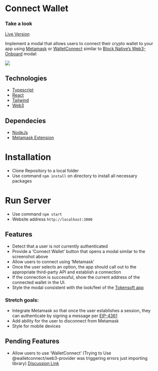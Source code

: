 # Connect Wallet
### Take a look
[Live Version](https://connect-wallet-two.vercel.app/)

Implement a modal that allows users to connect their crypto wallet to your app using [Metamask](https://docs.metamask.io/guide/) or [WalletConnect](https://docs.walletconnect.com/) similar to [Block Native’s Web3-Onboard](https://onboard.blocknative.com/) modal:

![](https://lh6.googleusercontent.com/4YoJIphLq27z6ZoMK8tQwXrFbROufVv3ONlIHaupBIjfGHkjE2KuyLo0hgF4x4vPu5Iolb5Ufl5Nzmsk2qp-BY7lp-JJCtW0fmawQbq3DQncCasFP_6PiDP3uh7wr3curp0DMIWEtEaKVikhnGsnrFQVhj0OnPswP3YqHMaEBjU0ri1hTpPhbhmOXw)

## Technologies
- [Typescript](https://www.typescriptlang.org/)
- [React](https://reactjs.org/)
- [Tailwind](https://tailwindcss.com)
- [Web3 ](https://web3js.readthedocs.io/en/v1.8.0)

## Dependecies
- [NodeJs](https://nodejs.org/en/)
- [Metamask Extension](https://chrome.google.com/webstore/detail/metamask/nkbihfbeogaeaoehlefnkodbefgpgknn)


# Installation

- Clone Repository to a local folder
- Use command `npm install` on directory to install all necessary packages

# Run Server
- Use command `npm start`
- Website address `http://localhost:3000`

## Features
-   Detect that a user is not currently authenticated
-   Provide a ‘Connect Wallet’ button that opens a modal similar to the screenshot above
-   Allow users to connect using ‘Metamask’
-   Once the user selects an option, the app should call out to the appropriate third-party API and establish a connection
-   If the connection is successful, show the current address of the connected wallet in the UI.
-   Style the modal consistent with the look/feel of the [Tokensoft app](https://app.tokensoft.io)

### Stretch goals:
-   Integrate Metamask so that once the user establishes a session, they can authenticate by signing a message per [EIP-4361](https://eips.ethereum.org/EIPS/eip-4361)
-   Add ability for the user to disconnect from Metamask
-   Style for mobile devices

## Pending Features
-   Allow users to use ‘WalletConnect’  (Trying to Use @walletconnect/web3-provider was triggering errors just importing library) [Discussion Link](https://stackoverflow.com/questions/70996225/wallet-connect-web3-provider-showing-a-lot-of-errors-just-by-imoprting)